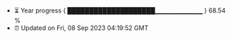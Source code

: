 - ⏳ Year progress { ████████████████████▁▁▁▁▁▁▁▁▁▁ } 68.54 %
- ⏰ Updated on Fri, 08 Sep 2023 04:19:52 GMT

